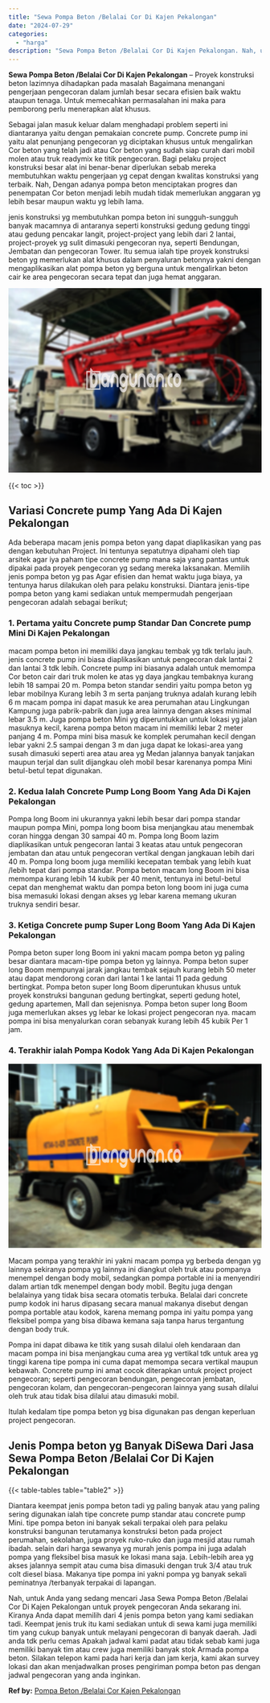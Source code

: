 ```yaml
---
title: "Sewa Pompa Beton /Belalai Cor Di Kajen Pekalongan"
date: "2024-07-29"
categories: 
  - "harga"
description: "Sewa Pompa Beton /Belalai Cor Di Kajen Pekalongan. Nah, untuk Anda yang sedang mencari Jasa Sewa Pompa Beton /Belalai Cor Di Kajen Pekalongan untuk proyek pe..."
---
```


**Sewa Pompa Beton /Belalai Cor Di Kajen Pekalongan** – Proyek konstruksi beton lazimnya dihadapkan pada masalah Bagaimana menangani pengerjaan pengecoran dalam jumlah besar secara efisien baik waktu ataupun tenaga. Untuk memecahkan permasalahan ini maka para pemborong perlu menerapkan alat khusus.

Sebagai jalan masuk keluar dalam menghadapi problem seperti ini diantaranya yaitu dengan pemakaian concrete pump. Concrete pump ini yaitu alat penunjang pengecoran yg diciptakan khusus untuk mengalirkan Cor beton yang telah jadi atau Cor beton yang sudah siap curah dari mobil molen atau truk readymix ke titik pengecoran. Bagi pelaku project konstruksi besar alat ini benar-benar diperlukan sebab mereka membutuhkan waktu pengerjaan yg cepat dengan kwalitas konstruksi yang terbaik. Nah, Dengan adanya pompa beton menciptakan progres dan penempatan Cor beton menjadi lebih mudah tidak memerlukan anggaran yg lebih besar maupun waktu yg lebih lama.

jenis konstruksi yg membutuhkan pompa beton ini sungguh-sungguh banyak macamnya di antaranya seperti konstruksi gedung gedung tinggi atau gedung pencakar langit, project-project yang lebih dari 2 lantai, project-proyek yg sulit dimasuki pengecoran nya, seperti Bendungan, Jembatan dan pengecoran Tower. Itu semua ialah tipe proyek konstruksi beton yg memerlukan alat khusus dalam penyaluran betonnya yakni dengan mengaplikasikan alat pompa beton yg berguna untuk mengalirkan beton cair ke area pengecoran secara tepat dan juga hemat anggaran.

![Sewa Pompa Beton /Belalai Cor Di Kajen Pekalongan](/images/sewa-concrete-pump-38.png)

{{< toc >}}

## Variasi Concrete pump Yang Ada Di Kajen Pekalongan

Ada beberapa macam jenis pompa beton yang dapat diaplikasikan yang pas dengan kebutuhan Project. Ini tentunya sepatutnya dipahami oleh tiap arsitek agar iya paham tipe concrete pump mana saja yang pantas untuk dipakai pada proyek pengecoran yg sedang mereka laksanakan. Memilih jenis pompa beton yg pas Agar efisien dan hemat waktu juga biaya, ya tentunya harus dilakukan oleh para pelaku konstruksi. Diantara jenis-tipe pompa beton yang kami sediakan untuk mempermudah pengerjaan pengecoran adalah sebagai berikut;

### 1\. Pertama yaitu Concrete pump Standar Dan Concrete pump Mini Di Kajen Pekalongan

macam pompa beton ini memiliki daya jangkau tembak yg tdk terlalu jauh. jenis concrete pump ini biasa diaplikasikan untuk pengecoran dak lantai 2 dan lantai 3 tdk lebih. Concrete pump ini biasanya adalah untuk memompa Cor beton cair dari truk molen ke atas yg daya jangkau tembaknya kurang lebih 18 sampai 20 m. Pompa beton standar sendiri yaitu pompa beton yg lebar mobilnya Kurang lebih 3 m serta panjang truknya adalah kurang lebih 6 m macam pompa ini dapat masuk ke area perumahan atau Lingkungan Kampung juga pabrik-pabrik dan juga area lainnya dengan akses minimal lebar 3.5 m. Juga pompa beton Mini yg diperuntukkan untuk lokasi yg jalan masuknya kecil, karena pompa beton macam ini memiliki lebar 2 meter panjang 4 m. Pompa mini bisa masuk ke komplek perumahan kecil dengan lebar yakni 2.5 sampai dengan 3 m dan juga dapat ke lokasi-area yang susah dimasuki seperti area atau area yg Medan jalannya banyak tanjakan maupun terjal dan sulit dijangkau oleh mobil besar karenanya pompa Mini betul-betul tepat digunakan.

### 2\. Kedua Ialah Concrete Pump Long Boom Yang Ada Di Kajen Pekalongan

Pompa long Boom ini ukurannya yakni lebih besar dari pompa standar maupun pompa Mini, pompa long boom bisa menjangkau atau menembak coran hingga dengan 30 sampai 40 m. Pompa long Boom lazim diaplikasikan untuk pengecoran lantai 3 keatas atau untuk pengecoran jembatan dan atau untuk pengecoran vertikal dengan jangkauan lebih dari 40 m. Pompa long boom juga memiliki kecepatan tembak yang lebih kuat /lebih tepat dari pompa standar. Pompa beton macam long Boom ini bisa memompa kurang lebih 14 kubik per 40 menit, tentunya ini betul-betul cepat dan menghemat waktu dan pompa beton long boom ini juga cuma bisa memasuki lokasi dengan akses yg lebar karena memang ukuran truknya sendiri besar.

### 3\. Ketiga Concrete pump Super Long Boom Yang Ada Di Kajen Pekalongan

Pompa beton super long Boom ini yakni macam pompa beton yg paling besar diantara macam-tipe pompa beton yg lainnya. Pompa beton super long Boom mempunyai jarak jangkau tembak sejauh kurang lebih 50 meter atau dapat mendorong coran dari lantai 1 ke lantai 11 pada gedung bertingkat. Pompa beton super long Boom diperuntukan khusus untuk proyek konstruksi bangunan gedung bertingkat, seperti gedung hotel, gedung apartemen, Mall dan sejenisnya. Pompa beton super long Boom juga memerlukan akses yg lebar ke lokasi project pengecoran nya. macam pompa ini bisa menyalurkan coran sebanyak kurang lebih 45 kubik Per 1 jam.

### 4\. Terakhir ialah Pompa Kodok Yang Ada Di Kajen Pekalongan

![Sewa Pompa Beton /Belalai Cor Di Kajen Pekalongan](/images/sewa-concrete-pump-08.png)

Macam pompa yang terakhir ini yakni macam pompa yg berbeda dengan yg lainnya sekiranya pompa yg lainnya ini diangkut oleh truk atau pompanya menempel dengan body mobil, sedangkan pompa portable ini ia menyendiri dalam artian tdk menempel dengan body mobil. Begitu juga dengan belalainya yang tidak bisa secara otomatis terbuka. Belalai dari concrete pump kodok ini harus dipasang secara manual makanya disebut dengan pompa portable atau kodok, karena memang pompa ini yaitu pompa yang fleksibel pompa yang bisa dibawa kemana saja tanpa harus tergantung dengan body truk.

Pompa ini dapat dibawa ke titik yang susah dilalui oleh kendaraan dan macam pompa ini bisa menjangkau cuma area yg vertikal tdk untuk area yg tinggi karena tipe pompa ini cuma dapat memompa secara vertikal maupun kebawah. Concrete pump ini amat cocok diterapkan untuk project project pengecoran; seperti pengecoran bendungan, pengecoran jembatan, pengecoran kolam, dan pengecoran-pengecoran lainnya yang susah dilalui oleh truk atau tidak bisa dilalui atau dimasuki mobil.

Itulah kedalam tipe pompa beton yg bisa digunakan pas dengan keperluan project pengecoran.

## Jenis Pompa beton yg Banyak DiSewa Dari Jasa Sewa Pompa Beton /Belalai Cor Di Kajen Pekalongan

{{< table-tables table="table2" >}}

Diantara keempat jenis pompa beton tadi yg paling banyak atau yang paling sering digunakan ialah tipe concrete pump standar atau concrete pump Mini. tipe pompa beton ini banyak sekali terpakai oleh para pelaku konstruksi bangunan terutamanya konstruksi beton pada project perumahan, sekolahan, juga proyek ruko-ruko dan juga mesjid atau rumah ibadah. selain dari harga sewanya yg murah jenis pompa ini juga adalah pompa yang fleksibel bisa masuk ke lokasi mana saja. Lebih-lebih area yg akses jalannya sempit atau cuma bisa dimasuki dengan truk 3/4 atau truk colt diesel biasa. Makanya tipe pompa ini yakni pompa yg banyak sekali peminatnya /terbanyak terpakai di lapangan.

Nah, untuk Anda yang sedang mencari Jasa Sewa Pompa Beton /Belalai Cor Di Kajen Pekalongan untuk proyek pengecoran Anda sekarang ini. Kiranya Anda dapat memilih dari 4 jenis pompa beton yang kami sediakan tadi. Keempat jenis truk itu kami sediakan untuk di sewa kami juga memiliki tim yang cukup banyak untuk melayani pengecoran di banyak daerah. Jadi anda tdk perlu cemas Apakah jadwal kami padat atau tidak sebab kami juga memiliki banyak tim atau crew juga memiliki banyak stok Armada pompa beton. Silakan telepon kami pada hari kerja dan jam kerja, kami akan survey lokasi dan akan menjadwalkan proses pengiriman pompa beton pas dengan jadwal pengecoran yang anda inginkan.

**Ref by:** [Pompa Beton /Belalai Cor Kajen Pekalongan](https://id.wikipedia.org/wiki/Pompa)
